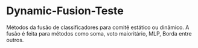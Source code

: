 # Dynamic-Fusion-Teste
Métodos da fusão de classificadores para comitê estático ou dinâmico. A fusão é feita para métodos como soma, voto maioritário, MLP, Borda entre outros.
